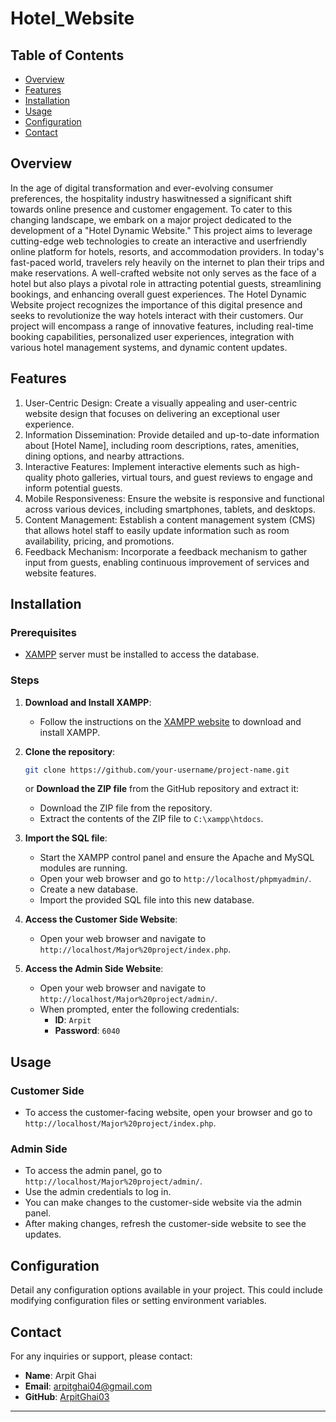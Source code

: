 # Hotel_Website

## Table of Contents
- [Overview](#overview)
- [Features](#features)
- [Installation](#installation)
- [Usage](#usage)
- [Configuration](#configuration)
- [Contact](#contact)
  
## Overview
In the age of digital transformation and ever-evolving consumer preferences, the hospitality industry haswitnessed a significant shift towards online presence and customer engagement. To cater to this changing landscape, we embark on a major project dedicated to the development of a "Hotel Dynamic Website." This project aims to leverage cutting-edge web technologies to create an interactive and userfriendly online platform for hotels, resorts, and accommodation providers.
In today's fast-paced world, travelers rely heavily on the internet to plan their trips and make
reservations. A well-crafted website not only serves as the face of a hotel but also plays a pivotal role in
attracting potential guests, streamlining bookings, and enhancing overall guest experiences. The Hotel
Dynamic Website project recognizes the importance of this digital presence and seeks to revolutionize
the way hotels interact with their customers.
Our project will encompass a range of innovative features, including real-time booking capabilities,
personalized user experiences, integration with various hotel management systems, and dynamic content
updates.
 

## Features
1. User-Centric Design: Create a visually appealing and user-centric website design that focuses on 
delivering an exceptional user experience.
2. Information Dissemination: Provide detailed and up-to-date information about [Hotel Name], 
including room descriptions, rates, amenities, dining options, and nearby attractions.
3. Interactive Features: Implement interactive elements such as high-quality photo galleries, virtual 
tours, and guest reviews to engage and inform potential guests.
4. Mobile Responsiveness: Ensure the website is responsive and functional across various devices, 
including smartphones, tablets, and desktops.
5. Content Management: Establish a content management system (CMS) that allows hotel staff to easily 
update information such as room availability, pricing, and promotions.
6. Feedback Mechanism: Incorporate a feedback mechanism to gather input from guests, enabling 
continuous improvement of services and website features.

## Installation
### Prerequisites
- [XAMPP](https://www.apachefriends.org/index.html) server must be installed to access the database.

### Steps
1. **Download and Install XAMPP**: 
    - Follow the instructions on the [XAMPP website](https://www.apachefriends.org/index.html) to download and install XAMPP.
    
2. **Clone the repository**:
    ```bash
    git clone https://github.com/your-username/project-name.git
    ```
   or **Download the ZIP file** from the GitHub repository and extract it:
    - Download the ZIP file from the repository.
    - Extract the contents of the ZIP file to `C:\xampp\htdocs`.

3. **Import the SQL file**:
    - Start the XAMPP control panel and ensure the Apache and MySQL modules are running.
    - Open your web browser and go to `http://localhost/phpmyadmin/`.
    - Create a new database.
    - Import the provided SQL file into this new database.

4. **Access the Customer Side Website**:
    - Open your web browser and navigate to `http://localhost/Major%20project/index.php`.

5. **Access the Admin Side Website**:
    - Open your web browser and navigate to `http://localhost/Major%20project/admin/`.
    - When prompted, enter the following credentials:
        - **ID**: `Arpit`
        - **Password**: `6040`

## Usage
### Customer Side
- To access the customer-facing website, open your browser and go to `http://localhost/Major%20project/index.php`.

### Admin Side
- To access the admin panel, go to `http://localhost/Major%20project/admin/`.
- Use the admin credentials to log in.
- You can make changes to the customer-side website via the admin panel.
- After making changes, refresh the customer-side website to see the updates.

## Configuration
Detail any configuration options available in your project. This could include modifying configuration files or setting environment variables.

## Contact
For any inquiries or support, please contact:
- **Name**: Arpit Ghai
- **Email**: arpitghai04@gmail.com
- **GitHub**: [ArpitGhai03]([https://github.com/ArpitGhai03])

---
